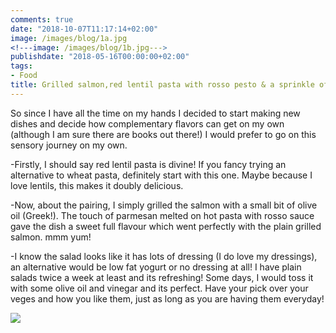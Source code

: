 ```yaml
---
comments: true
date: "2018-10-07T11:17:14+02:00"
image: /images/blog/1a.jpg
<!---image: /images/blog/1b.jpg--->
publishdate: "2018-05-16T00:00:00+02:00"
tags:
- Food
title: Grilled salmon,red lentil pasta with rosso pesto & a sprinkle of parmesan served with classic caesar salad
---
```

<!---# Grilled salmon,red lentil pasta with rosso pesto & a sprinkle of parmesan served with classic caesar salad--->
So since I have all the time on my hands I decided to start making new dishes and decide how complementary flavors can get on my own (although I am sure there are books out there!) I would prefer to go on this sensory journey on my own. 

-Firstly, I should say red lentil pasta is divine! If you fancy trying an alternative to wheat pasta, definitely start with this one. Maybe because I love lentils, this makes it doubly delicious. 

-Now, about the pairing, I simply grilled the salmon with a small bit of olive oil (Greek!). The touch of parmesan melted on hot pasta with rosso sauce gave the dish a sweet full flavour which went perfectly with the plain grilled salmon. mmm yum! 

-I know the salad looks like it has lots of dressing (I do love my dressings), an alternative would be low fat yogurt or no dressing at all! I have plain salads twice a week at least and its refreshing! Some days, I would toss it with some olive oil and vinegar and its perfect. Have your pick over your veges and how you like them, just as long as you are having them everyday! 


![](/images/blog/1b.jpg)